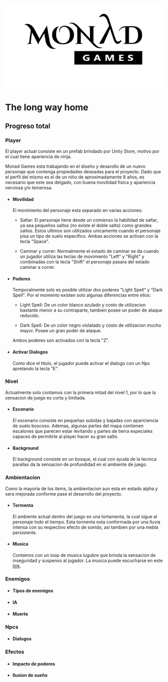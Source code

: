 ![Logo Monad Games](monad.jpg)

# The long way home


## Progreso total

### Player

El player actual consiste en un prefab brindado por Unity Store, motivo por el cual tiene apariencia de ninja.

Monad Games esta trabajando en el diseño y desarollo de un nuevo personaje que contenga propiedades deseadas para el proyecto. Dado que el perfil del mismo es el de un niño de aproximadamente 8 años, es necesario que este sea delgado, con buena movilidad fisica y apariencia nerviosa y/o temerosa.  

  - #### Movilidad
    El movimiento del personaje esta separado en varias acciones:

      - Saltar: El personaje tiene desde un comienzo la habilidad de saltar, ya sea pequeños saltos (no existe el doble salto) como grandes saltos. Estos ultimos son utilizados unicamente cuando el personaje pisa un tipo de suelo especifico. Ambas acciones se activan con la tecla "Space".

      - Caminar y correr: Normalmente el estado de caminar se da cuando un jugador utiliza las teclas de movimiento "Left" y "Right" y combinadas con la tecla "Shift" el personaje pasara del estado caminar a correr.

  - #### Poderes
    Temporalmente solo es posible utilizar dos poderes "Light Spell" y "Dark Spell". Por el momento existen solo algunas diferencias entre ellos:

    - Light Spell: De un color blanco azulado y costo de utilizacion bastante menor a su contraparte, tambien posee un poder de ataque reducido.

    - Dark Spell: De un color negro violatado y costo de utilizacion mucho mayor. Posee un gran poder de ataque.

    Ambos poderes son activados con la tecla "Z".

  - #### Activar Dialogos
    Como dice el titulo, el jugador puede activar el dialogo con un Npc apretando la tecla "E".

### Nivel
  Actualmente solo contamos con la primera mitad del nivel 1, por lo que la sensacion de juego es corta y limitada.

  - #### Escenario
    El escenario consiste en pequeñas subidas y bajadas con apariciencia de suelo boscoso. Ademas, algunas partes del mapa contienen escalones que parecen estar levitando y partes de tierra especiales capaces de permitirle al player hacer su gran salto.

  - #### Background
    El background consiste en un bosque, el cual con ayuda de la tecnica parallax da la sensacion de profundidad en el ambiente de juego.

### Ambientacíon
  Como la mayoria de los items, la ambientacion aun esta en estado alpha y sera mejorada conforme pase el desarrollo del proyecto.

  - #### Tormenta
    El ambiente actual dentro del juego es una tortamenta, la cual sigue al personaje todo el tiempo. Esta tormenta esta conformada por una lluvia intensa con su respectivo efecto de sonido, asi tambien por una niebla persistente.

  - #### Musica
    Contamos con un loop de musica lugubre que brinda la sensacion de inseguridad y suspenso al jugador. La musica puede escucharse en este [link](https://www.youtube.com/watch?v=f9gZcuKq4FI).

### Enemigos

  - #### Tipos de enemigos

  - #### IA

  - #### Muerte

### Npcs

  - #### Dialogos

### Efectos

  - #### Impacto de poderes

  - #### Ilusion de sueño
